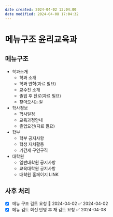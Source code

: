 ```yaml
---
date created: 2024-04-02 13:04:00
date modified: 2024-04-08 17:04:32
---
```


# 메뉴구조 윤리교육과
## 메뉴구조
- 학과소개 
	- 학과 소개
	- 학과 연혁(자료 필요)
	- 교수진 소개
	- 졸업 후 진로(자료 필요)
	- 찾아오시는길
- 학사정보
	- 학사일정
	- 교육과정안내
	- 졸업요건(자료 필요)
- 학부
	- 학부 공지사항
	- 학생 자치활동
	- 기간제 구인구직
- 대학원
	- 일반대학원 공지사항
	- 교육대학원 공지사항
	- 대학원 홈페이지 LINK

## 사후 처리
- [x] 메뉴 구조 검토 요청 📅 2024-04-02 ✅ 2024-04-02
- [x] 메뉴 검토 회신 반영 후 재 검토 요청 ✅ 2024-04-08